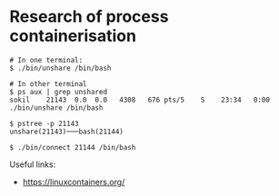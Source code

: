 # Research of process containerisation

```
# In one terminal:
$ ./bin/unshare /bin/bash

# In other terminal
$ ps aux | grep unshared
sokil    21143  0.0  0.0   4308   676 pts/5    S    23:34   0:00 ./bin/unshare /bin/bash

$ pstree -p 21143
unshare(21143)───bash(21144)

$ ./bin/connect 21144 /bin/bash
```

Useful links:

* https://linuxcontainers.org/
